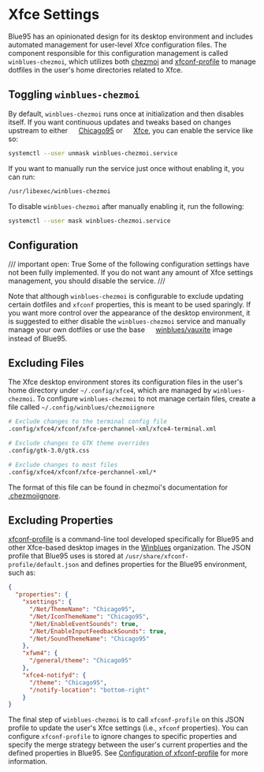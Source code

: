 # Xfce Settings

Blue95 has an opinionated design for its desktop environment and includes automated management for user-level Xfce configuration files.
The component responsible for this configuration management is called `winblues-chezmoi`, which utilizes both [chezmoi](https://www.chezmoi.io) and [xfconf-profile](https://github.com/winblues/xfconf-profile) to manage dotfiles in the user's home directories related to Xfce.


## Toggling `winblues-chezmoi`

By default, `winblues-chezmoi` runs once at initialization and then disables itself. If you want continuous updates and tweaks based on changes upstream to either <img src="../img/emblems/chicago95.png" style="height: 1em; vertical-align: middle;"> [Chicago95](https://github.com/grassmunk/Chicago95) or <img src="../img/emblems/xfce.png" style="height: 1em; vertical-align: middle;"> [Xfce](https://www.xfce.org), you can enable the service like so:

```bash
systemctl --user unmask winblues-chezmoi.service
```

If you want to manually run the service just once without enabling it, you can run:

```bash
/usr/libexec/winblues-chezmoi
```

To disable `winblues-chezmoi` after manually enabling it, run the following:
```bash
systemctl --user mask winblues-chezmoi.service
```

## Configuration

/// important
    open: True
Some of the following configuration settings have not been fully implemented. If you do not want any amount of Xfce settings management, you should disable the service.
///

Note that although `winblues-chezmoi` is configurable to exclude updating certain dotfiles and `xfconf` properties, this is meant to be
used sparingly. If you want more control over the appearance of the desktop environment, it is suggested to either disable the `winblues-chezmoi` service and manually manage your own dotfiles or use the base <img src="../img/emblems/winblues.png" style="height: 1em; vertical-align: middle;"> [winblues/vauxite](https://github.com/winblues/vauxite) image instead of Blue95.

## Excluding Files

The Xfce desktop environment stores its configuration files in the user's home directory under `~/.config/xfce4`, which are managed by `winblues-chezmoi`. To configure `winblues-chezmoi` to not manage certain files, create a file called `~/.config/winblues/chezmoiignore`

```bash
# Exclude changes to the terminal config file
.config/xfce4/xfconf/xfce-perchannel-xml/xfce4-terminal.xml 

# Exclude changes to GTK theme overrides
.config/gtk-3.0/gtk.css

# Exclude changes to most files
.config/xfce4/xfconf/xfce-perchannel-xml/*
```
The format of this file can be found in chezmoi's documentation for [.chezmoiignore](https://www.chezmoi.io/reference/special-files/chezmoiignore/).


## Excluding Properties

[xfconf-profile](https://github.com/winblues/xfconf-profile) is a command-line tool developed specifically for Blue95 and other Xfce-based desktop images in the [Winblues](https://github.com/winblues) organization. The JSON profile that Blue95 uses is stored at `/usr/share/xfconf-profile/default.json` and defines properties for the Blue95 environment, such as:
```json
{
  "properties": {
    "xsettings": {
      "/Net/ThemeName": "Chicago95",
      "/Net/IconThemeName": "Chicago95",
      "/Net/EnableEventSounds": true,
      "/Net/EnableInputFeedbackSounds": true,
      "/Net/SoundThemeName": "Chicago95"
    },
    "xfwm4": {
      "/general/theme": "Chicago95"
    },
    "xfce4-notifyd": {
      "/theme": "Chicago95",
      "/notify-location": "bottom-right"
    }
}
```

The final step of `winblues-chezmoi` is to call `xfconf-profile` on this JSON profile to update the user's Xfce settings (i.e., `xfconf` properties). You can configure `xfconf-profile` to ignore changes to specific properties and specify the merge strategy between the user's current properties and the defined properties in Blue95. See [Configuration of xfconf-profile](https://github.com/winblues/xfconf-profile/tree/main?tab=readme-ov-file#configuration) for more information.
